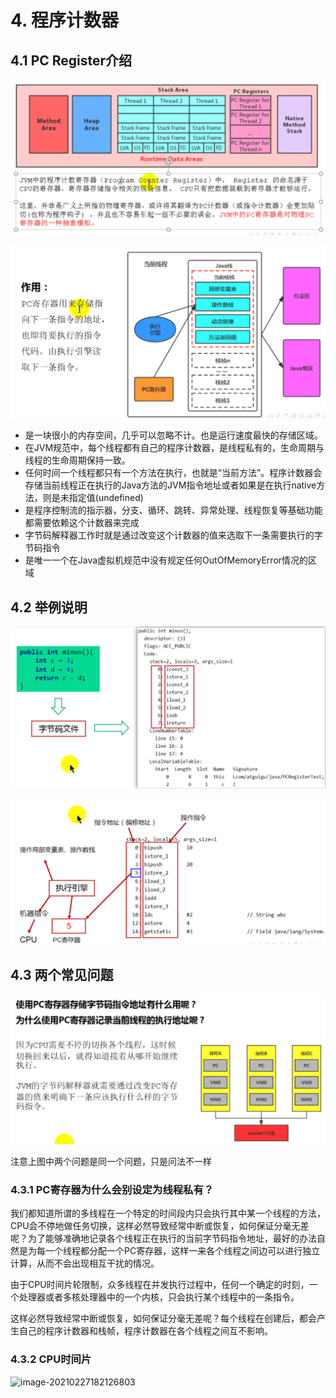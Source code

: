 # 4. 程序计数器

## 4.1 PC Register介绍

![image-20210227175734174](./images/57.png)

 ![image-20210227180005517](./images/58.png)

- 是一块很小的内存空间，几乎可以忽略不计。也是运行速度最快的存储区域。
- 在JVM规范中，每个线程都有自己的程序计数器，是线程私有的，生命周期与线程的生命周期保持一致。
- 任何时间一个线程都只有一个方法在执行，也就是“当前方法”。程序计数器会存储当前线程正在执行的Java方法的JVM指令地址或者如果是在执行native方法，则是未指定值(undefined)
- 是程序控制流的指示器，分支、循环、跳转、异常处理、线程恢复等基础功能都需要依赖这个计数器来完成
- 字节码解释器工作时就是通过改变这个计数器的值来选取下一条需要执行的字节码指令
- 是唯一一个在Java虚拟机规范中没有规定任何OutOfMemoryError情况的区域



## 4.2 举例说明

![image-20210227180715348](./images/61.png)

![image-20210227181433793](./images/62.png)

## 4.3 两个常见问题

![image-20210227181518487](./images/63.png)

注意上图中两个问题是同一个问题，只是问法不一样



### 4.3.1 PC寄存器为什么会别设定为线程私有？

我们都知道所谓的多线程在一个特定的时间段内只会执行其中某一个线程的方法，CPU会不停地做任务切换，这样必然导致经常中断或恢复，如何保证分毫无差呢？为了能够准确地记录各个线程正在执行的当前字节码指令地址，最好的办法自然是为每一个线程都分配一个PC寄存器，这样一来各个线程之间边可以进行独立计算，从而不会出现相互干扰的情况。

由于CPU时间片轮限制，众多线程在并发执行过程中，任何一个确定的时刻，一个处理器或者多核处理器中的一个内核，只会执行某个线程中的一条指令。

这样必然导致经常中断或恢复，如何保证分毫无差呢？每个线程在创建后，都会产生自己的程序计数器和栈帧，程序计数器在各个线程之间互不影响。

### 4.3.2 CPU时间片



![image-20210227182126803](/Users/cuiguangsong/go/src/docs/Language/Java/JVM/images/65.png)
